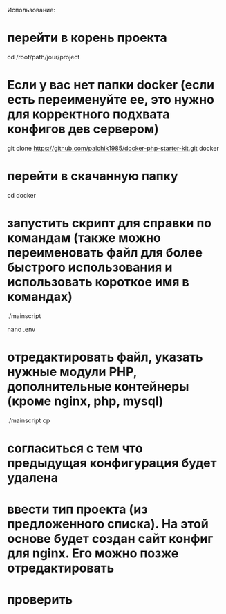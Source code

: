 Использование:
# перейти в корень проекта
cd /root/path/jour/project

# Если у вас нет папки docker (если есть переименуйте ее, это нужно для корректного подхвата конфигов дев сервером)
git clone https://github.com/palchik1985/docker-php-starter-kit.git docker

# перейти в скачанную папку
cd docker

# запустить скрипт для справки по командам (также можно переименовать файл для более быстрого использования и использовать короткое имя в командах)
./mainscript

nano .env
# отредактировать файл, указать нужные модули PHP, дополнительные контейнеры (кроме nginx, php, mysql)

./mainscript cp
# согласиться с тем что предыдущая конфигурация будет удалена
# ввести тип проекта (из предложенного списка). На этой основе будет создан сайт конфиг для nginx. Его можно позже отредактировать

# проверить